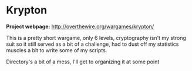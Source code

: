 # Krypton

**Project webpage:** <http://overthewire.org/wargames/krypton/>

This is a pretty short wargame, only 6 levels, cryptography isn't my strong suit so it still served as a bit of a challenge, had to dust off my statistics muscles a bit to write some of my scripts.

Directory's a bit of a mess, I'll get to organizing it at some point